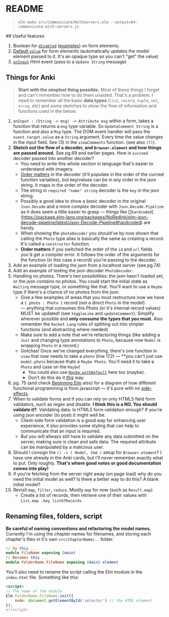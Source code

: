 # README

> `elm make src/Communicate/WithServers.elm --output=04-communicate-with-servers.js`

## Useful features

1. Boolean for [`disabled`](https://package.elm-lang.org/packages/elm/html/latest/Html-Attributes#disabled) ([examples](https://www.w3schools.com/tags/att_fieldset_disabled.asp)) on form elements.
2. [Default `value`](https://package.elm-lang.org/packages/elm/html/latest/Html-Attributes#value) for form elements (automatically updates the model element passed to it. It's an opaque type so you can't "get" the value)
3. [`onInput`](https://package.elm-lang.org/packages/elm/html/latest/Html-Events#onInput) Html event (pass to a `Update String` message)


## Things for Anki

> **Start with the simplest thing possible.** Most of these things I forget and can't remember how to do them unaided. That's a problem. I need to remember all the basic **data types** (`list`, `record`, `tuple`, `set`, `array`, etc) and some sketches to show the flow of information and functions used in the below.

1. `onInput : (String -> msg) -> Attribute msg` within a form, takes a function that returns a `msg` type variable. So `UpdateComment String` is a function and also a `Msg` type. The DOM event handler will pass the `event.target.value` as a `String` argument. Every time the value changes in the input field. See (3) in the `viewComments` function. (see also `(7)`).
2. **Sketch out the flow of a decoder, and `Browser.element` and how things are passed around.** See pg.69 and earlier pages. How is `succeed` decoder passed into another decoder?
    - You need to write this whole section in language that's easier to understand with imagery.
    - [Order matters](https://discourse.elm-lang.org/t/should-decoder-and-record-be-fields-order-independant/3295/4) in the decoder (it'll populate in the order of the curried function variables), but key/values can be in any order in the json string. It maps in the order of the decoder.
    - The string in `required "name" string` decoder is the `key` in the json string.
    - Possibly a good idea to show a _basic_ decoder in the original `Json.Decode` and a more _complex_ decoder with `Json.Decode.Pipeline` as it does seem a little easier to grasp — things like []`hardcoded`](https://package.elm-lang.org/packages/NoRedInk/elm-json-decode-pipeline/latest/Json-Decode-Pipeline#hardcoded) are handy.
    - When showing the `photoDecoder` you should've by now shown that calling the `Photo` type alias is basically the same as creating a record. It's called a `constructor` function.
    - **Order matters** if you switched the order of the `id` and `url` fields you'd get a compiler error. It follows the order of the arguments for the function (in this case a record) you're passing to the decoder.
3. Add an example of loading the json from a localhost server (see pg.74)
4. Add an example of testing the json decoder `PhotoDecoder`.
5. Handling _no_ photos. There's two possibilities: the json hasn't loaded yet, or the json contains no photos. You could start the initial state as `Waiting` message type, or something like that. You'll want to use a `Maybe` type if there's a chance of no photos from the json.
    - Give a few examples of areas that you must restructure now we have a `{ photo : Photo }` record (not a direct `Photo` in the model) — anything that consumes this Photo (or it's internal record values) MUST be updated! (see `toggleLike` and `updateComment`). Simplify wherever possible and **only consume the types that you must**. Also remember the `Racket Lang` rules of splitting out into simpler functions (and abstracting where needed)
    - Make sure to add a note that we're refactoring things (like adding a `Just` and changing type annotations to `Photo`, because now `Model` is wrapping `Photo` in a record.)
    - Gotchas! Once we've changed everything, there's one function in `view` that now needs to take a `photo` (line 172) — **you can't just use `model.photo` because thats a `Maybe Photo`. You'll need it to take a `Photo` and case on the `Maybe`!
        - You could also use [`Maybe.withDefault`](https://package.elm-lang.org/packages/elm/core/latest/Maybe#withDefault) here too (maybe).
        - Don't do this do it _[this](https://shorturl.at/rSTa7)_ way.
6. pg. 75 (and check [Beginning Elm](https://elmprogramming.com/who-this-book-is-for.html) also) for a diagram of how different functional programming is from javascript — it's pure with no [side-effects](https://elmprogramming.com/side-effects.html).
7. When to validate forms and if you can rely on only HTML5 field form validators, such as regex and disable. **I think this is a NO. You should validate it?**. Validating data: Is HTML5 form validation enough? If you're using json encoder (to post) it might well be.
    - Client-side form validation is a good way for enhancing user experience, it also provides some styling that can help to communicate that an input is required.
    - But you will allways still have to validate any data submitted on the server, making sure is clean and safe data. The required attribute can be manipulated by a malicious user.
8. Should I consign the `() -> ( Model, Cmd )` setup for `Browser.element`? I have one already in the Anki cards, but I'll _never_ remember exactly what to put. Only roughly. **That's where good notes or good documentation comes into play!**
9. If you're fetching from the server right away (on page load) why do you need the initial model as well? Is there a better way to do this? A blank initial model?
10. Revisit `map`, `filter`, `reduce`. Mostly `map` for now (such as `Result.map`)
    - Create a list of records, then retrieve one of their values with `List.map .key listOfRecords`


## Renaming files, folders, script

**Be careful of naming conventions and refactoring the model names.** Currently I'm using the chapter names for filenames, and storing each chapter's files in it's own `src/ChapterName/..` folder.

```elm
// So this ...
module FileName exposing (main)
// Becomes this ...
module FolderName.FileName exposing (main) element
```

You'll also need to rename the script calling the Elm module in the `index.html` file. Something like this:

```html
<script>
// The name of the module
Elm.FolderName.FileName.init({
    node: document.getElementById('selector') // the HTML element
});
<!/script>
```
